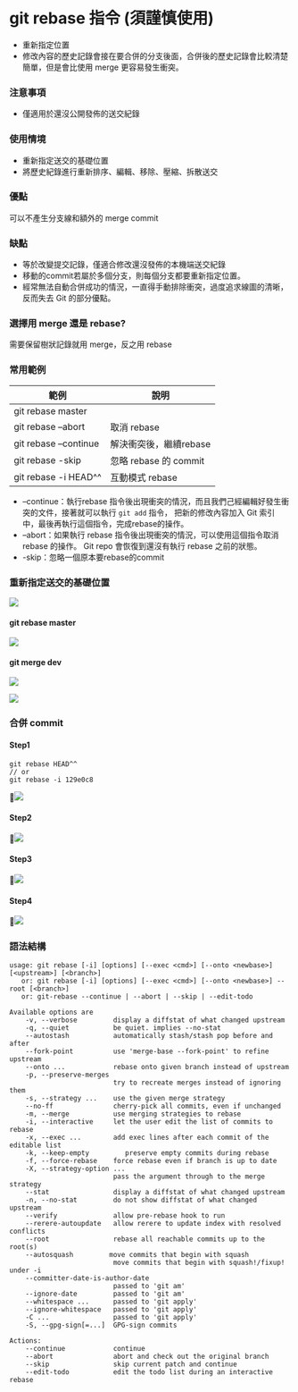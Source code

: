 # git rebase 指令 (須謹慎使用)

* 重新指定位置
* 修改內容的歷史記錄會接在要合併的分支後面，合併後的歷史記錄會比較清楚簡單，但是會比使用 merge 更容易發生衝突。

### 注意事項

* 僅適用於還沒公開發佈的送交紀錄
### 使用情境

* 重新指定送交的基礎位置
* 將歷史紀錄進行重新排序、編輯、移除、壓縮、拆散送交

### 優點

可以不產生分支線和額外的 merge commit

### 缺點

* 等於改變提交記錄，僅適合修改還沒發佈的本機端送交紀錄
* 移動的commit若屬於多個分支，則每個分支都要重新指定位置。
* 經常無法自動合併成功的情況，一直得手動排除衝突，過度追求線圖的清晰，反而失去 Git 的部分優點。

### 選擇用 merge 還是 rebase?

需要保留樹狀記錄就用 merge，反之用 rebase

### 常用範例

| 範例                   | 說明                 |
|----------------------|--------------------|
| git rebase master    |                    |
| git rebase –abort    | 取消 rebase          |
| git rebase –continue | 解決衝突後，繼續rebase     |
| git rebase -skip     | 忽略 rebase 的 commit |
| git rebase -i HEAD^^ | 互動模式 rebase        |

* –continue：執行rebase 指令後出現衝突的情況，而且我們己經編輯好發生衝突的文件，接著就可以執行 `git add` 指令， 把新的修改內容加入 Git 索引中，最後再執行這個指令，完成rebase的操作。
* –abort：如果執行 rebase 指令後出現衝突的情況，可以使用這個指令取消 rebase 的操作。 Git repo 會恢復到還沒有執行 rebase 之前的狀態。
* -skip：忽略一個原本要rebase的commit
### 重新指定送交的基礎位置

![](assets/rebase_step1.png)

#### git rebase master

![](assets/rebase_step2.png)

#### git merge dev

![](assets/rebase_step3.png)

![](assets/rebase_step4.png)

### 合併 commit

#### Step1

```
git rebase HEAD^^
// or
git rebase -i 129e0c8
```

![](assets/rebase_i1.png)

#### Step2

![](assets/rebase_i2.png)

#### Step3

![](assets/rebase_i3.png)

#### Step4

![](assets/rebase_i4.png)

### 語法結構

```
usage: git rebase [-i] [options] [--exec <cmd>] [--onto <newbase>] [<upstream>] [<branch>]
   or: git rebase [-i] [options] [--exec <cmd>] [--onto <newbase>] --root [<branch>]
   or: git-rebase --continue | --abort | --skip | --edit-todo

Available options are
    -v, --verbose         display a diffstat of what changed upstream
    -q, --quiet           be quiet. implies --no-stat
    --autostash           automatically stash/stash pop before and after
    --fork-point          use 'merge-base --fork-point' to refine upstream
    --onto ...            rebase onto given branch instead of upstream
    -p, --preserve-merges
                          try to recreate merges instead of ignoring them
    -s, --strategy ...    use the given merge strategy
    --no-ff               cherry-pick all commits, even if unchanged
    -m, --merge           use merging strategies to rebase
    -i, --interactive     let the user edit the list of commits to rebase
    -x, --exec ...        add exec lines after each commit of the editable list
    -k, --keep-empty         preserve empty commits during rebase
    -f, --force-rebase    force rebase even if branch is up to date
    -X, --strategy-option ...
                          pass the argument through to the merge strategy
    --stat                display a diffstat of what changed upstream
    -n, --no-stat         do not show diffstat of what changed upstream
    --verify              allow pre-rebase hook to run
    --rerere-autoupdate   allow rerere to update index with resolved conflicts
    --root                rebase all reachable commits up to the root(s)
    --autosquash         move commits that begin with squash
                          move commits that begin with squash!/fixup! under -i
    --committer-date-is-author-date
                          passed to 'git am'
    --ignore-date         passed to 'git am'
    --whitespace ...      passed to 'git apply'
    --ignore-whitespace   passed to 'git apply'
    -C ...                passed to 'git apply'
    -S, --gpg-sign[=...]  GPG-sign commits

Actions:
    --continue            continue
    --abort               abort and check out the original branch
    --skip                skip current patch and continue
    --edit-todo           edit the todo list during an interactive rebase
```